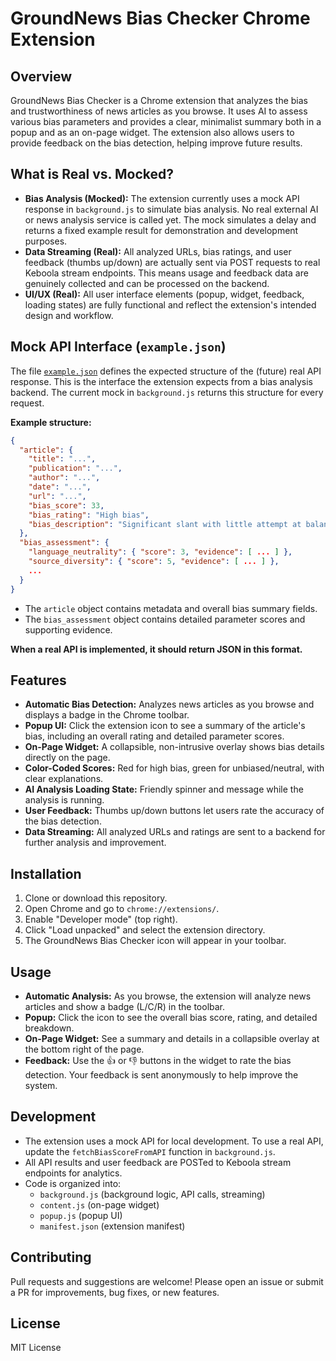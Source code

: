 # GroundNews Bias Checker Chrome Extension

## Overview

GroundNews Bias Checker is a Chrome extension that analyzes the bias and trustworthiness of news articles as you browse. It uses AI to assess various bias parameters and provides a clear, minimalist summary both in a popup and as an on-page widget. The extension also allows users to provide feedback on the bias detection, helping improve future results.

## What is Real vs. Mocked?

- **Bias Analysis (Mocked):** The extension currently uses a mock API response in `background.js` to simulate bias analysis. No real external AI or news analysis service is called yet. The mock simulates a delay and returns a fixed example result for demonstration and development purposes.
- **Data Streaming (Real):** All analyzed URLs, bias ratings, and user feedback (thumbs up/down) are actually sent via POST requests to real Keboola stream endpoints. This means usage and feedback data are genuinely collected and can be processed on the backend.
- **UI/UX (Real):** All user interface elements (popup, widget, feedback, loading states) are fully functional and reflect the extension's intended design and workflow.

## Mock API Interface (`example.json`)

The file [`example.json`](./example.json) defines the expected structure of the (future) real API response. This is the interface the extension expects from a bias analysis backend. The current mock in `background.js` returns this structure for every request.

**Example structure:**
```json
{
  "article": {
    "title": "...",
    "publication": "...",
    "author": "...",
    "date": "...",
    "url": "...",
    "bias_score": 33,
    "bias_rating": "High bias",
    "bias_description": "Significant slant with little attempt at balance"
  },
  "bias_assessment": {
    "language_neutrality": { "score": 3, "evidence": [ ... ] },
    "source_diversity": { "score": 5, "evidence": [ ... ] },
    ...
  }
}
```
- The `article` object contains metadata and overall bias summary fields.
- The `bias_assessment` object contains detailed parameter scores and supporting evidence.

**When a real API is implemented, it should return JSON in this format.**

## Features

- **Automatic Bias Detection:** Analyzes news articles as you browse and displays a badge in the Chrome toolbar.
- **Popup UI:** Click the extension icon to see a summary of the article's bias, including an overall rating and detailed parameter scores.
- **On-Page Widget:** A collapsible, non-intrusive overlay shows bias details directly on the page.
- **Color-Coded Scores:** Red for high bias, green for unbiased/neutral, with clear explanations.
- **AI Analysis Loading State:** Friendly spinner and message while the analysis is running.
- **User Feedback:** Thumbs up/down buttons let users rate the accuracy of the bias detection.
- **Data Streaming:** All analyzed URLs and ratings are sent to a backend for further analysis and improvement.

## Installation

1. Clone or download this repository.
2. Open Chrome and go to `chrome://extensions/`.
3. Enable "Developer mode" (top right).
4. Click "Load unpacked" and select the extension directory.
5. The GroundNews Bias Checker icon will appear in your toolbar.

## Usage

- **Automatic Analysis:** As you browse, the extension will analyze news articles and show a badge (L/C/R) in the toolbar.
- **Popup:** Click the icon to see the overall bias score, rating, and detailed breakdown.
- **On-Page Widget:** See a summary and details in a collapsible overlay at the bottom right of the page.
- **Feedback:** Use the 👍 or 👎 buttons in the widget to rate the bias detection. Your feedback is sent anonymously to help improve the system.

## Development

- The extension uses a mock API for local development. To use a real API, update the `fetchBiasScoreFromAPI` function in `background.js`.
- All API results and user feedback are POSTed to Keboola stream endpoints for analytics.
- Code is organized into:
  - `background.js` (background logic, API calls, streaming)
  - `content.js` (on-page widget)
  - `popup.js` (popup UI)
  - `manifest.json` (extension manifest)

## Contributing

Pull requests and suggestions are welcome! Please open an issue or submit a PR for improvements, bug fixes, or new features.

## License

MIT License 